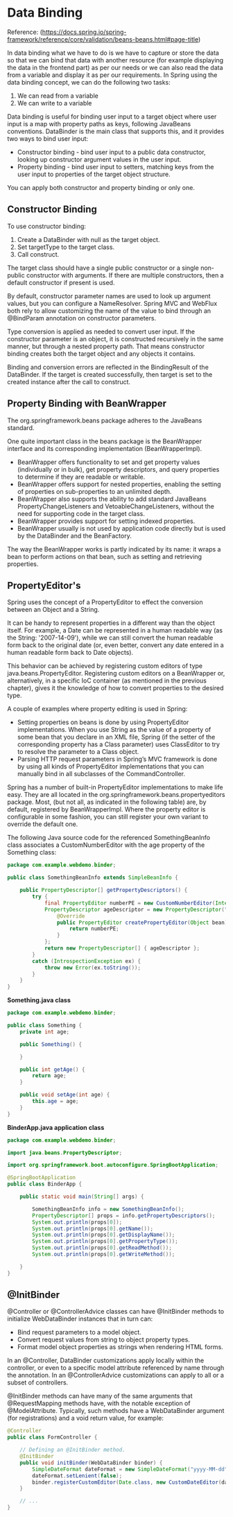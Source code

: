 # Data Binding

Reference: (https://docs.spring.io/spring-framework/reference/core/validation/beans-beans.html#page-title)

In data binding what we have to do is we have to capture or store the data so that we can bind that data with another resource (for example displaying the data in the frontend part) as per our needs or we can also read the data from a variable and display it as per our requirements. In Spring using the data binding concept, we can do the following two tasks:

1. We can read from a variable
2. We can write to a variable

Data binding is useful for binding user input to a target object where user input is a map with property paths as keys, following JavaBeans conventions. DataBinder is the main class that supports this, and it provides two ways to bind user input:

- Constructor binding - bind user input to a public data constructor, looking up constructor argument values in the user input.
- Property binding - bind user input to setters, matching keys from the user input to properties of the target object structure.

You can apply both constructor and property binding or only one.

## Constructor Binding

To use constructor binding:

1. Create a DataBinder with null as the target object.
2. Set targetType to the target class.
3. Call construct.

The target class should have a single public constructor or a single non-public constructor with arguments. If there are multiple constructors, then a default constructor if present is used.

By default, constructor parameter names are used to look up argument values, but you can configure a NameResolver. Spring MVC and WebFlux both rely to allow customizing the name of the value to bind through an @BindParam annotation on constructor parameters.

Type conversion is applied as needed to convert user input. If the constructor parameter is an object, it is constructed recursively in the same manner, but through a nested property path. That means constructor binding creates both the target object and any objects it contains.

Binding and conversion errors are reflected in the BindingResult of the DataBinder. If the target is created successfully, then target is set to the created instance after the call to construct.

## Property Binding with BeanWrapper

The org.springframework.beans package adheres to the JavaBeans standard.

One quite important class in the beans package is the BeanWrapper interface and its corresponding implementation (BeanWrapperImpl). 
- BeanWrapper offers functionality to set and get property values (individually or in bulk), get property descriptors, and query properties to determine if they are readable or writable.
- BeanWrapper offers support for nested properties, enabling the setting of properties on sub-properties to an unlimited depth.
- BeanWrapper also supports the ability to add standard JavaBeans PropertyChangeListeners and VetoableChangeListeners, without the need for supporting code in the target class.
- BeanWrapper provides support for setting indexed properties.
- BeanWrapper usually is not used by application code directly but is used by the DataBinder and the BeanFactory.

The way the BeanWrapper works is partly indicated by its name: it wraps a bean to perform actions on that bean, such as setting and retrieving properties.

## PropertyEditor's

Spring uses the concept of a PropertyEditor to effect the conversion between an Object and a String. 

It can be handy to represent properties in a different way than the object itself. For example, a Date can be represented in a human readable way (as the String: '2007-14-09'), while we can still convert the human readable form back to the original date (or, even better, convert any date entered in a human readable form back to Date objects). 

This behavior can be achieved by registering custom editors of type java.beans.PropertyEditor. Registering custom editors on a BeanWrapper or, alternatively, in a specific IoC container (as mentioned in the previous chapter), gives it the knowledge of how to convert properties to the desired type. 

A couple of examples where property editing is used in Spring:

- Setting properties on beans is done by using PropertyEditor implementations. When you use String as the value of a property of some bean that you declare in an XML file, Spring (if the setter of the corresponding property has a Class parameter) uses ClassEditor to try to resolve the parameter to a Class object.
- Parsing HTTP request parameters in Spring’s MVC framework is done by using all kinds of PropertyEditor implementations that you can manually bind in all subclasses of the CommandController.

Spring has a number of built-in PropertyEditor implementations to make life easy. They are all located in the org.springframework.beans.propertyeditors package. Most, (but not all, as indicated in the following table) are, by default, registered by BeanWrapperImpl. Where the property editor is configurable in some fashion, you can still register your own variant to override the default one.

The following Java source code for the referenced SomethingBeanInfo class associates a CustomNumberEditor with the age property of the Something class:

```java
package com.example.webdemo.binder;

public class SomethingBeanInfo extends SimpleBeanInfo {

	public PropertyDescriptor[] getPropertyDescriptors() {
		try {
			final PropertyEditor numberPE = new CustomNumberEditor(Integer.class, true);
			PropertyDescriptor ageDescriptor = new PropertyDescriptor("age", Something.class) {
				@Override
				public PropertyEditor createPropertyEditor(Object bean) {
					return numberPE;
				}
			};
			return new PropertyDescriptor[] { ageDescriptor };
		}
		catch (IntrospectionException ex) {
			throw new Error(ex.toString());
		}
	}
}
```

**Something.java class**

```java
package com.example.webdemo.binder;

public class Something {
	private int age;

	public Something() {

	}

	public int getAge() {
		return age;
	}

	public void setAge(int age) {
		this.age = age;
	}
}
```

**BinderApp.java application class**

```java
package com.example.webdemo.binder;

import java.beans.PropertyDescriptor;

import org.springframework.boot.autoconfigure.SpringBootApplication;

@SpringBootApplication
public class BinderApp {

	public static void main(String[] args) {

		SomethingBeanInfo info = new SomethingBeanInfo();
		PropertyDescriptor[] props = info.getPropertyDescriptors();
		System.out.println(props[0]);
		System.out.println(props[0].getName());
		System.out.println(props[0].getDisplayName());
		System.out.println(props[0].getPropertyType());
		System.out.println(props[0].getReadMethod());
		System.out.println(props[0].getWriteMethod());

	}
}
```

## @InitBinder

@Controller or @ControllerAdvice classes can have @InitBinder methods to initialize WebDataBinder instances that in turn can:

- Bind request parameters to a model object.
- Convert request values from string to object property types.
- Format model object properties as strings when rendering HTML forms.

In an @Controller, DataBinder customizations apply locally within the controller, or even to a specific model attribute referenced by name through the annotation. In an @ControllerAdvice customizations can apply to all or a subset of controllers.

@InitBinder methods can have many of the same arguments that @RequestMapping methods have, with the notable exception of @ModelAttribute. Typically, such methods have a WebDataBinder argument (for registrations) and a void return value, for example:

```java
@Controller
public class FormController {

	// Defining an @InitBinder method.
	@InitBinder
	public void initBinder(WebDataBinder binder) {
		SimpleDateFormat dateFormat = new SimpleDateFormat("yyyy-MM-dd");
		dateFormat.setLenient(false);
		binder.registerCustomEditor(Date.class, new CustomDateEditor(dateFormat, false));
	}

	// ...
}
```
